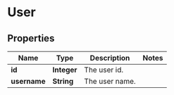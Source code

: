 
# User

## Properties
Name | Type | Description | Notes
------------ | ------------- | ------------- | -------------
**id** | **Integer** | The user id. | 
**username** | **String** | The user name. | 




